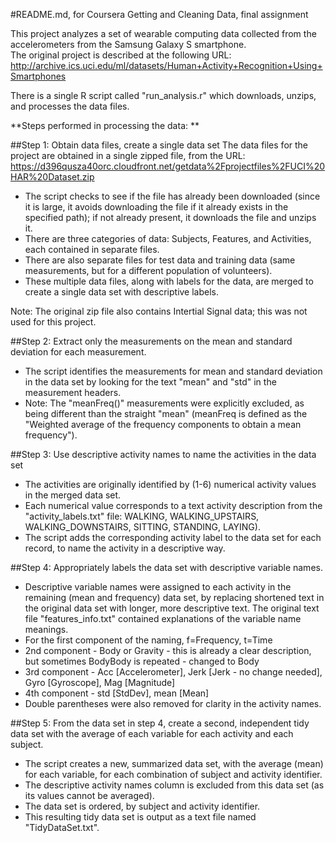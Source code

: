 #README.md, for Coursera Getting and Cleaning Data, final assignment  

This project analyzes a set of wearable computing data collected from the accelerometers from the Samsung Galaxy S smartphone.  
The original project is described at the following URL: 
http://archive.ics.uci.edu/ml/datasets/Human+Activity+Recognition+Using+Smartphones

There is a single R script called "run_analysis.r" which downloads, unzips, and processes the data files.  

**Steps performed in processing the data: **

##Step 1: Obtain data files, create a single data set 
The data files for the project are obtained in a single zipped file, from the URL: 
https://d396qusza40orc.cloudfront.net/getdata%2Fprojectfiles%2FUCI%20HAR%20Dataset.zip

* The script checks to see if the file has already been downloaded (since it is large, it avoids downloading the file if it already exists in the specified path); if not already present, it downloads the file and unzips it.  
* There are three categories of data: Subjects, Features, and Activities, each contained in separate files.  
* There are also separate files for test data and training data (same measurements, but for a different population of volunteers).
* These multiple data files, along with labels for the data, are merged to create a single data set with descriptive labels.  

Note: The original zip file also contains Intertial Signal data; this was not used for this project.   

##Step 2: Extract only the measurements on the mean and standard deviation for each measurement.
* The script identifies the measurements for mean and standard deviation in the data set by looking for the text "mean" and "std" in the measurement headers.  
* Note: The "meanFreq()" measurements were explicitly excluded, as being different than the straight "mean" (meanFreq is defined as the "Weighted average of the frequency components to obtain a mean frequency").  

##Step 3: Use descriptive activity names to name the activities in the data set
* The activities are originally identified by (1-6) numerical activity values in the merged data set.  
* Each numerical value corresponds to a text activity description from the "activity_labels.txt" file:  WALKING, WALKING_UPSTAIRS, WALKING_DOWNSTAIRS, SITTING, STANDING, LAYING).  
* The script adds the corresponding activity  label to the data set for each record, to name the activity in a descriptive way.  

##Step 4: Appropriately labels the data set with descriptive variable names.
* Descriptive variable names were assigned to each activity in the remaining (mean and frequency) data set, by replacing shortened text in the original data set with longer, more descriptive text.  The original text file "features_info.txt" contained explanations of the variable name meanings. 
* For the first component of the naming, f=Frequency, t=Time 
* 2nd component - Body or Gravity - this is already a clear description, but sometimes BodyBody is repeated - changed to Body
* 3rd component - Acc [Accelerometer], Jerk [Jerk - no change needed], Gyro [Gyroscope], Mag [Magnitude]
* 4th component - std [StdDev], mean [Mean]
* Double parentheses were also removed for clarity in the activity names.  

##Step 5: From the data set in step 4, create a second, independent tidy data set with the average of each variable for each activity and each subject.
* The script creates a new, summarized data set, with the average (mean) for each variable, for each combination of subject and activity identifier. 
* The descriptive activity names column is excluded from this data set (as its values cannot be averaged).  
* The data set is ordered, by subject and activity identifier.  
* This resulting tidy data set is output as a text file named "TidyDataSet.txt".  









